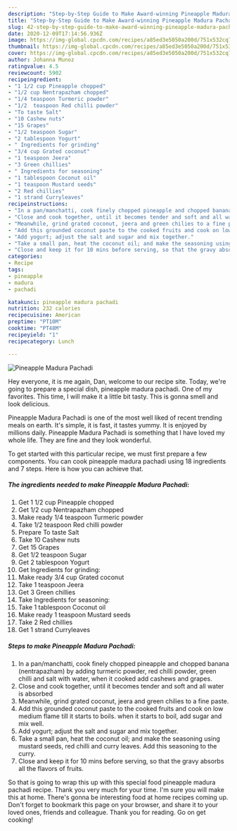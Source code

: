 ```yaml
---
description: "Step-by-Step Guide to Make Award-winning Pineapple Madura Pachadi"
title: "Step-by-Step Guide to Make Award-winning Pineapple Madura Pachadi"
slug: 42-step-by-step-guide-to-make-award-winning-pineapple-madura-pachadi
date: 2020-12-09T17:14:56.936Z
image: https://img-global.cpcdn.com/recipes/a85ed3e5050a200d/751x532cq70/pineapple-madura-pachadi-recipe-main-photo.jpg
thumbnail: https://img-global.cpcdn.com/recipes/a85ed3e5050a200d/751x532cq70/pineapple-madura-pachadi-recipe-main-photo.jpg
cover: https://img-global.cpcdn.com/recipes/a85ed3e5050a200d/751x532cq70/pineapple-madura-pachadi-recipe-main-photo.jpg
author: Johanna Munoz
ratingvalue: 4.5
reviewcount: 5902
recipeingredient:
- "1 1/2 cup Pineapple chopped"
- "1/2 cup Nentrapazham chopped"
- "1/4 teaspoon Turmeric powder"
- "1/2  teaspoon Red chilli powder"
- "To taste Salt"
- "10 Cashew nuts"
- "15 Grapes"
- "1/2 teaspoon Sugar"
- "2 tablespoon Yogurt"
- " Ingredients for grinding"
- "3/4 cup Grated coconut"
- "1 teaspoon Jeera"
- "3 Green chillies"
- " Ingredients for seasoning"
- "1 tablespoon Coconut oil"
- "1 teaspoon Mustard seeds"
- "2 Red chillies"
- "1 strand Curryleaves"
recipeinstructions:
- "In a pan/manchatti, cook finely chopped pineapple and chopped banana (nentrapazham) by adding turmeric powder, red chilli powder, green chilli and salt with water, when it cooked add cashews and grapes."
- "Close and cook together, until it becomes tender and soft and all water is absorbed"
- "Meanwhile, grind grated coconut, jeera and green chilies to a fine paste."
- "Add this grounded coconut paste to the cooked fruits and cook on low medium flame till it starts to boils. when it starts to boil, add sugar and mix well."
- "Add yogurt; adjust the salt and sugar and mix together."
- "Take a small pan, heat the coconut oil; and make the seasoning using mustard seeds, red chilli and curry leaves. Add this seasoning to the curry."
- "Close and keep it for 10 mins before serving, so that the gravy absorbs all the flavors of fruits."
categories:
- Recipe
tags:
- pineapple
- madura
- pachadi

katakunci: pineapple madura pachadi 
nutrition: 232 calories
recipecuisine: American
preptime: "PT10M"
cooktime: "PT48M"
recipeyield: "1"
recipecategory: Lunch

---
```



![Pineapple Madura Pachadi](https://img-global.cpcdn.com/recipes/a85ed3e5050a200d/751x532cq70/pineapple-madura-pachadi-recipe-main-photo.jpg)

Hey everyone, it is me again, Dan, welcome to our recipe site. Today, we're going to prepare a special dish, pineapple madura pachadi. One of my favorites. This time, I will make it a little bit tasty. This is gonna smell and look delicious.



Pineapple Madura Pachadi is one of the most well liked of recent trending meals on earth. It's simple, it is fast, it tastes yummy. It is enjoyed by millions daily. Pineapple Madura Pachadi is something that I have loved my whole life. They are fine and they look wonderful.


To get started with this particular recipe, we must first prepare a few components. You can cook pineapple madura pachadi using 18 ingredients and 7 steps. Here is how you can achieve that.

<!--inarticleads1-->

##### The ingredients needed to make Pineapple Madura Pachadi:

1. Get 1 1/2 cup Pineapple chopped
1. Get 1/2 cup Nentrapazham chopped
1. Make ready 1/4 teaspoon Turmeric powder
1. Take 1/2  teaspoon Red chilli powder
1. Prepare To taste Salt
1. Take 10 Cashew nuts
1. Get 15 Grapes
1. Get 1/2 teaspoon Sugar
1. Get 2 tablespoon Yogurt
1. Get  Ingredients for grinding:
1. Make ready 3/4 cup Grated coconut
1. Take 1 teaspoon Jeera
1. Get 3 Green chillies
1. Take  Ingredients for seasoning:
1. Take 1 tablespoon Coconut oil
1. Make ready 1 teaspoon Mustard seeds
1. Take 2 Red chillies
1. Get 1 strand Curryleaves




<!--inarticleads2-->

##### Steps to make Pineapple Madura Pachadi:

1. In a pan/manchatti, cook finely chopped pineapple and chopped banana (nentrapazham) by adding turmeric powder, red chilli powder, green chilli and salt with water, when it cooked add cashews and grapes.
1. Close and cook together, until it becomes tender and soft and all water is absorbed
1. Meanwhile, grind grated coconut, jeera and green chilies to a fine paste.
1. Add this grounded coconut paste to the cooked fruits and cook on low medium flame till it starts to boils. when it starts to boil, add sugar and mix well.
1. Add yogurt; adjust the salt and sugar and mix together.
1. Take a small pan, heat the coconut oil; and make the seasoning using mustard seeds, red chilli and curry leaves. Add this seasoning to the curry.
1. Close and keep it for 10 mins before serving, so that the gravy absorbs all the flavors of fruits.




So that is going to wrap this up with this special food pineapple madura pachadi recipe. Thank you very much for your time. I'm sure you will make this at home. There's gonna be interesting food at home recipes coming up. Don't forget to bookmark this page on your browser, and share it to your loved ones, friends and colleague. Thank you for reading. Go on get cooking!
